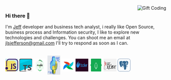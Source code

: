<img alt="Gift Coding" src="https://www.reactiongifs.us/wp-content/uploads/2018/06/giphy-2-1.gif" align="right">

### Hi there 👋
I'm [Jeff](https://www.linkedin.com/in/jefflucio/) developer and business tech analyst, i really like Open Source, business process and Information security, I like to explore new technologies and challenges.
You can shoot me an email at jlsjefferson@gmail.com I'll try to respond as soon as I can.

<div style="display: inline_block"><br>
<img align="center" alt="Javascript" height="40" width="40" src="./assets/icons/js.svg">
<img align="center" alt="Typecript" height="40" width="40" src="./assets/icons/ts.svg">
<img align="center" alt="NodeJS" height="40" width="40" src="./assets/icons/nodejs.svg">
<img align="center" alt="Python" height="60" width="40" src="./assets/icons/python.svg">
<img align="center" alt="Airflow" height="40" width="40" src="./assets/icons/airflow.svg">
<img align="center" alt="Docker" height="40" width="40" src="./assets/icons/docker.svg">
<img align="center" alt="MongoDB" height="40" width="40" src="./assets/icons/mongodb.svg">
<img align="center" alt="SQL Server" height="40" width="40" src="./assets/icons/sql.svg">
<img align="center" alt="Postgres" height="40" width="40" src="./assets/icons/postgres.svg">
<div/>
